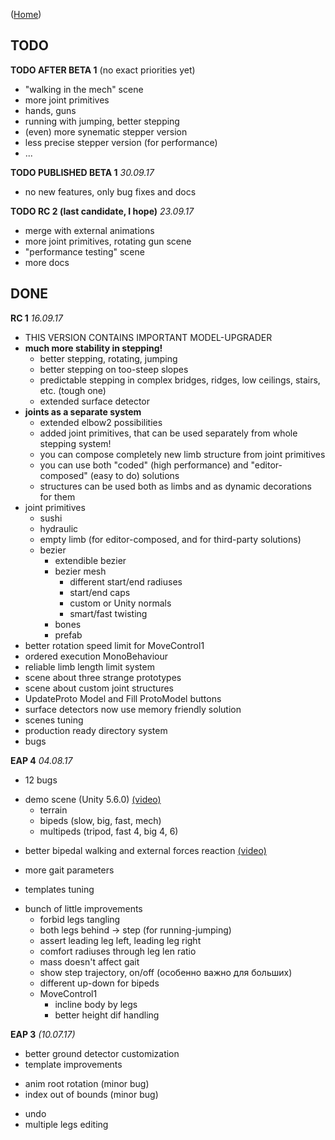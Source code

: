 ([Home](index))


## TODO

**TODO AFTER BETA 1**
(no exact priorities yet)
* "walking in the mech" scene
* more joint primitives
* hands, guns
* running with jumping, better stepping
* (even) more synematic stepper version
* less precise stepper version (for performance)
* ...


**TODO PUBLISHED BETA 1** _30.09.17_
* no new features, only bug fixes and docs

**TODO RC 2 (last candidate, I hope)** _23.09.17_
* merge with external animations
* more joint primitives, rotating gun scene
* "performance testing" scene
* more docs 


## DONE



**RC 1** _16.09.17_

* THIS VERSION CONTAINS IMPORTANT MODEL-UPGRADER
* **much more stability in stepping!**
  * better stepping, rotating, jumping
  * better stepping on too-steep slopes
  * predictable stepping in complex bridges, ridges, low ceilings, stairs, etc. (tough one)
  * extended surface detector
* **joints as a separate system**
  * extended elbow2 possibilities
  * added joint primitives, that can be used separately from whole stepping system!
  * you can compose completely new limb structure from joint primitives
  * you can use both "coded" (high performance) and "editor-composed" (easy to do) solutions
  * structures can be used both as limbs and as dynamic decorations for them
* joint primitives
  * sushi
  * hydraulic
  * empty limb (for editor-composed, and for third-party solutions)
  * bezier
    * extendible bezier
    * bezier mesh
      * different start/end radiuses
      * start/end caps
      * custom or Unity normals
      * smart/fast twisting
    * bones
    * prefab 
* better rotation speed limit for MoveControl1 
* ordered execution MonoBehaviour
* reliable limb length limit system
* scene about three strange prototypes
* scene about custom joint structures
* UpdateProto Model and Fill ProtoModel buttons
* surface detectors now use memory friendly solution
* scenes tuning
* production ready directory system
* bugs



**EAP 4** _04.08.17_

- 12 bugs

+ demo scene (Unity 5.6.0) [(video)](https://twitter.com/ykravchik/status/893830650314338304)
  + terrain
  + bipeds (slow, big, fast, mech)
  + multipeds (tripod, fast 4, big 4, 6)
   
* better bipedal walking and external forces reaction [(video)](https://www.facebook.com/moveengine/videos/1906656052928603/)

+ more gait parameters

* templates tuning

+ bunch of little improvements
    + forbid legs tangling
    + both legs behind -> step (for running-jumping)
    + assert leading leg left, leading leg right
    + comfort radiuses through leg len ratio
    + mass doesn't affect gait
    + show step trajectory, on/off (особенно важно для больших)
    + different up-down for bipeds
    + MoveControl1
      + incline body by legs
      + better height dif handling



**EAP 3** _(10.07.17)_

* better ground detector customization
* template improvements
- anim root rotation (minor bug)
- index out of bounds (minor bug)
+ undo
+ multiple legs editing


